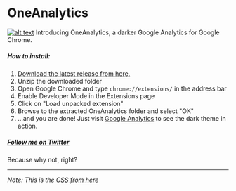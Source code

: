 # OneAnalytics

[![alt text](http://i.imgur.com/IQuAJ4B.png "OneAnalytics")](https://github.com/MehediH/OneAnalytics)
Introducing OneAnalytics, a darker Google Analytics for Google Chrome.

##### How to install:
1. [Download the latest release from here.](https://github.com/MehediH/OneAnalytics/releases)
2. Unzip the downloaded folder
3. Open Google Chrome and type `chrome://extensions/` in the address bar
4. Enable Developer Mode in the Extensions page
5. Click on "Load unpacked extension"
6. Browse to the extracted OneAnalytics folder and select "OK"
7. ...and you are done! Just visit [Google Analytics](https://analytics.google.com) to see the dark theme in action.

##### [Follow me on Twitter](http://twitter.com/mehedih_)
Because why not, right?

___________________________

*Note: This is the [CSS from here](http://stylebot.me/styles/11685)*
